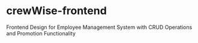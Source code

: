 # crewWise-frontend
Frontend Design for Employee Management System with CRUD Operations and Promotion Functionality 
